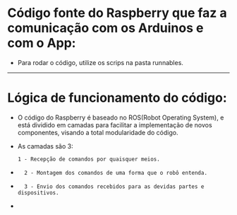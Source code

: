 # Código fonte do Raspberry que faz a comunicação com os Arduinos e com o App:
 
  * Para rodar o código, utilize os scrips na pasta runnables.
 
---

# Lógica de funcionamento do código:
  
  * O código do Raspberry é baseado no ROS(Robot Operating System), e está dividido em camadas para facilitar a implementação de novos componentes, visando a total modularidade do código.
  
  * As camadas são 3: 
  
        1 - Recepção de comandos por quaisquer meios.
-
        2 - Montagem dos comandos de uma forma que o robô entenda.
-
        3 - Envio dos comandos recebidos para as devidas partes e dispositivos.
-

